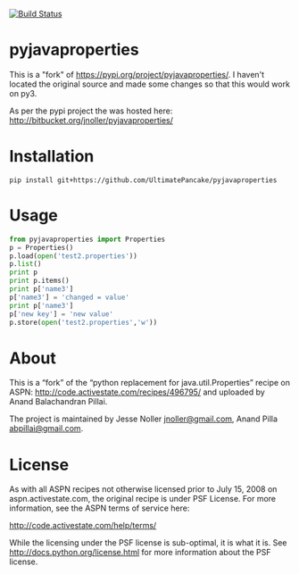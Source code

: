 [![Build Status](https://img.shields.io/travis/UltimatePancake/pyjavaproperties/master.svg?style=for-the-badge)](https://travis-ci.com/github/UltimatePancake/pyjavaproperties)

# pyjavaproperties

This is a "fork" of https://pypi.org/project/pyjavaproperties/. I haven't located the original source and made some changes so that this would work on py3.

As per the pypi project the was hosted here: <http://bitbucket.org/jnoller/pyjavaproperties/>

# Installation

```
pip install git+https://github.com/UltimatePancake/pyjavaproperties
```

# Usage

```py
from pyjavaproperties import Properties
p = Properties()
p.load(open('test2.properties'))
p.list()
print p
print p.items()
print p['name3']
p['name3'] = 'changed = value'
print p['name3']
p['new key'] = 'new value'
p.store(open('test2.properties','w'))
```

# About

This is a “fork” of the “python replacement for java.util.Properties” recipe on ASPN: <http://code.activestate.com/recipes/496795/> and uploaded by Anand Balachandran Pillai.

The project is maintained by Jesse Noller <jnoller@gmail.com>, Anand Pilla <abpillai@gmail.com>.

# License

As with all ASPN recipes not otherwise licensed prior to July 15, 2008 on aspn.activestate.com, the original recipe is under PSF License. For more information, see the ASPN terms of service here:

<http://code.activestate.com/help/terms/>

While the licensing under the PSF license is sub-optimal, it is what it is. See <http://docs.python.org/license.html> for more information about the PSF license.
